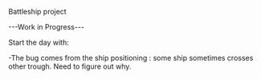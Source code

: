 Battleship project

---Work in Progress---

Start the day with:

-The bug comes from the ship positioning : some ship sometimes crosses other trough. Need to figure out why. 